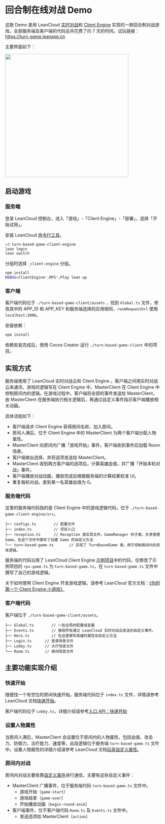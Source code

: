 # 回合制在线对战 Demo

这款 Demo 是用 LeanCloud [实时对战](https://leancloud.cn/docs/multiplayer-guide-js.html)和 [Client Engine](https://leancloud.cn/docs/client-engine.html) 实现的一款回合制对战游戏，全部服务端及客户端的代码总共花费了约 7 天的时间。试玩链接：https://turn-game.leanapp.cn

主要界面如下：

<img src="https://user-images.githubusercontent.com/10130959/55139395-a51f7500-5170-11e9-9eb8-26d082e42d66.png" width="400" />

## 启动游戏
### 服务端

登录 LeanCloud 控制台，进入「游戏」-「Client Engine」-「部署」，选择「开始试用」。

安装 LeanCloud [命令行工具](https://leancloud.cn/docs/leanengine_cli.html#hash1443149115)。

```sh
cd turn-based-game-client-engine
lean login
lean switch
```
分组时选择 `_client-engine` 分组。

```sh
npm install
DEBUG=ClientEngine*,RPS*,Play lean up
```

### 客户端
客户端代码位于 `./turn-based-game-client/assets` ，找到 `Global.ts` 文件，修改其中的 APP_ID 和 APP_KEY 和服务端选择的应用相同，`roomRequestUrl` 使用 `localhost:3000`。

安装依赖：

```sh
npm install
```

依赖安装完成后，使用 Cocos Creator 运行 `./turn-based-game-client` 中的项目。


## 实现方式

服务端使用了 LeanCloud 实时对战云和 Client Engine 。客户端之间用实时对战云来通讯，游戏的逻辑写在 Client Engine 中，MasterClient 在 Client Engine 中控制房间内的逻辑。在游戏过程中，客户端将全部的事件发送给 MasterClient，由 MasterClient 在服务端执行相关逻辑后，再通过自定义事件指示客户端播放相关动画。

具体流程如下：

* 客户端请求 Client Engine 获得房间名称、加入房间。
* 房间人满后，位于 Client Engine 中的 MasterClient 为两个客户端分配人物属性。
* MasterClient 向房间内广播「游戏开始」事件，客户端收到事件后加载 Room 场景。
* 客户端做出选择，并将选项发送给 MasterClient。
* MasterClient 收到两方客户端的选项后，计算英雄血值，并广播「开始本轮对战」事件。
* 客户端播放对战动画，播放完成后根据服务端的计算结果校准 UI。
* 重复每轮对战，直到某一名英雄血值为 0。

### 服务端代码

这里的服务端代码指的是 Client Engine 中的游戏逻辑代码，位于 `./turn-based-game-client-engine/src`。

```
├── configs.ts        // 配置文件
├── index.ts          // 项目入口
├── reception.ts      // Reception 类实现文件，GameManager 的子类，负责管理 Game，在这个文件中撰写了创建 Game 的自定义方法
└── turn-based-game.ts       // 实现了 TurnBasedGame 类，用于控制房间内的具体逻辑。
```

服务端的代码沿用了 LeanCloud Client Engine [示例项目](https://github.com/leancloud/client-engine-nodejs-getting-started)中的代码，仅修改了示例项目的 `rps-game.ts` 为 `turn-based-game.ts`，在 `turn-based-game.ts` 文件中撰写了自己的游戏逻辑。

关于如何使用 Client Engine 开发游戏逻辑，请参考 LeanCloud 官方文档：[《你的第一个 Client Engine 小游戏》](https://leancloud.cn/docs/client-engine-first-game-node.html)

### 客户端代码

客户端位于 `./turn-based-game-client/assets`。

```
├── Global.ts        // 一些全局的配置或变量
├── Events.ts        // 接收所有通过 LeanCloud 实时对战云发送的自定义事件。
├── Hero.ts          // 在这里撰写英雄的属性及自定义方法
├── Login.ts      // 登录场景文件
├── Lobby.ts      // 大厅场景文件
└── Room.ts       // 房间场景文件
```

## 主要功能实现介绍

### 快速开始
随便找一个有空位的房间快速开始。服务端代码位于 `index.ts` 文件，详情请参考 LeanCloud 文档[快速开始](https://leancloud.cn/docs/client-engine-first-game-node.html#hash-1870869335)。

客户端代码位于 `Lobby.ts`，详细介绍请参考[入口 API：快速开始](https://leancloud.cn/docs/client-engine-first-game-node.html#hash-65842943)

### 设置人物属性
当房间人满后，MasterClient 会设置位于房间内的人物属性，包括血值、攻击力、防御力、治疗能力、速度等，此段逻辑位于服务端 `turn-based-game.ts` 文件中。设置人物属性的详细介绍请参考 LeanCloud 文档[玩家自定义属性](https://leancloud.cn/docs/multiplayer-guide-js.html#hash700221845)。

### 房间内对战
房间内对战主要依靠[自定义事件](https://leancloud.cn/docs/multiplayer-guide-js.html#hash1368192228)进行通信，主要有这些自定义事件：
* MasterClient 广播事件，位于服务端代码 `turn-based-game.ts` 文件中。
  * 游戏开始（`game-start`）
  * 游戏结束（`game-over`）
  * 开始播放动画（`begin-round-anim`）
* 客户端事件，位于客户端代码 `Room.ts` 及 `Events.ts` 文件中。
  * 发送选项给 MasterClient（`action`）

